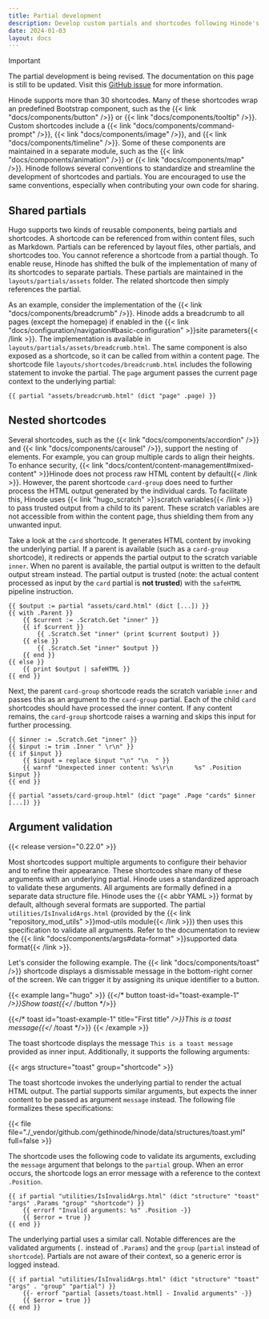 ```yaml
---
title: Partial development
description: Develop custom partials and shortcodes following Hinode's coding conventions.
date: 2024-01-03
layout: docs
---
```


> [!IMPORTANT]
> The partial development is being revised. The documentation on this page is still to be updated. Visit this [GitHub issue](https://github.com/gethinode/hinode/issues/1430#issuecomment-2988697852) for more information.

Hinode supports more than 30 shortcodes. Many of these shortcodes wrap an predefined Bootstrap component, such as the {{< link "docs/components/button" />}} or {{< link "docs/components/tooltip" />}}. Custom shortcodes include a {{< link "docs/components/command-prompt" />}}, {{< link "docs/components/image" />}}, and {{< link "docs/components/timeline" />}}. Some of these components are maintained in a separate module, such as the {{< link "docs/components/animation" />}} or {{< link "docs/components/map" />}}. Hinode follows several conventions to standardize and streamline the development of shortcodes and partials. You are encouraged to use the same conventions, especially when contributing your own code for sharing.

## Shared partials

Hugo supports two kinds of reusable components, being partials and shortcodes. A shortcode can be referenced from within content files, such as Markdown. Partials can be referenced by layout files, other partials, and shortcodes too. You cannot reference a shortcode from a partial though. To enable reuse, Hinode has shifted the bulk of the implementation of many of its shortcodes to separate partials. These partials are maintained in the `layouts/partials/assets` folder. The related shortcode then simply references the partial.

As an example, consider the implementation of the {{< link "docs/components/breadcrumb" />}}. Hinode adds a breadcrumb to all pages (except the homepage) if enabled in the {{< link "docs/configuration/navigation#basic-configuration" >}}site parameters{{< /link >}}. The implementation is available in `layouts/partials/assets/breadcrumb.html`. The same component is also exposed as a shortcode, so it can be called from within a content page. The shortcode file `layouts/shortcodes/breadcrumb.html` includes the following statement to invoke the partial. The `page` argument passes the current page context to the underlying partial:

```go-template
{{ partial "assets/breadcrumb.html" (dict "page" .page) }}
```

## Nested shortcodes

Several shortcodes, such as the {{< link "docs/components/accordion" />}} and {{< link "docs/components/carousel" />}}, support the nesting of elements. For example, you can group multiple cards to align their heights. To enhance security, {{< link "docs/content/content-management#mixed-content" >}}Hinode does not process raw HTML content by default{{< /link >}}. However, the parent shortcode `card-group` does need to further process the HTML output generated by the individual cards. To facilitate this, Hinode uses {{< link "hugo_scratch" >}}scratch variables{{< /link >}} to pass trusted output from a child to its parent. These scratch variables are not accessible from within the content page, thus shielding them from any unwanted input.

Take a look at the `card` shortcode. It generates HTML content by invoking the underlying partial. If a parent is available (such as a `card-group` shortcode), it redirects or appends the partial output to the scratch variable `inner`. When no parent is available, the partial output is written to the default output stream instead. The partial output is trusted (note: the actual content processed as input by the `card` partial is **not trusted**) with the `safeHTML` pipeline instruction.

```go-template
{{ $output := partial "assets/card.html" (dict [...]) }}
{{ with .Parent }}
    {{ $current := .Scratch.Get "inner" }}
    {{ if $current }}
        {{ .Scratch.Set "inner" (print $current $output) }}
    {{ else }}
        {{ .Scratch.Set "inner" $output }}
    {{ end }}
{{ else }}
    {{ print $output | safeHTML }}
{{ end }}
```

Next, the parent `card-group` shortcode reads the scratch variable `inner` and passes this as an argument to the `card-group` partial. Each of the child `card` shortcodes should have processed the inner content. If any content remains, the `card-group` shortcode raises a warning and skips this input for further processing.

```go-template
{{ $inner := .Scratch.Get "inner" }}
{{ $input := trim .Inner " \r\n" }}
{{ if $input }}
    {{ $input = replace $input "\n" "\n  " }}
    {{ warnf "Unexpected inner content: %s\r\n      %s" .Position $input }}
{{ end }}

{{ partial "assets/card-group.html" (dict "page" .Page "cards" $inner [...]) }}
```

## Argument validation

{{< release version="0.22.0" >}}

Most shortcodes support multiple arguments to configure their behavior and to refine their appearance. These shortcodes share many of these arguments with an underlying partial. Hinode uses a standardized approach to validate these arguments. All arguments are formally defined in a separate data structure file. Hinode uses the {{< abbr YAML >}} format by default, although several formats are supported. The partial `utilities/IsInvalidArgs.html` (provided by the {{< link "repository_mod_utils" >}}mod-utils module{{< /link >}}) then uses this specification to validate all arguments. Refer to the documentation to review the {{< link "docs/components/args#data-format" >}}supported data format{{< /link >}}.

Let's consider the following example. The {{< link "docs/components/toast" />}} shortcode displays a dismissable message in the bottom-right corner of the screen. We can trigger it by assigning its unique identifier to a button.

<!-- markdownlint-disable MD037 -->
{{< example lang="hugo" >}}
{{</* button toast-id="toast-example-1" */>}}Show toast{{</* /button */>}}

{{</* toast id="toast-example-1" title="First title" */>}}This is a toast message{{</* /toast */>}}
{{< /example >}}
<!-- markdownlint-enable MD037 -->

The toast shortcode displays the message `This is a toast message` provided as inner input. Additionally, it supports the following arguments:

{{< args structure="toast" group="shortcode" >}}

The toast shortcode invokes the underlying partial to render the actual HTML output. The partial supports similar arguments, but expects the inner content to be passed as argument `message` instead. The following file formalizes these specifications:

{{< file file="./_vendor/github.com/gethinode/hinode/data/structures/toast.yml" full=false >}}

The shortcode uses the following code to validate its arguments, excluding the `message` argument that belongs to the `partial` group. When an error occurs, the shortcode logs an error message with a reference to the context `.Position`.

```go-template
{{ if partial "utilities/IsInvalidArgs.html" (dict "structure" "toast" "args" .Params "group" "shortcode") }}
    {{ errorf "Invalid arguments: %s" .Position -}}
    {{ $error = true }}
{{ end }}
```

The underlying partial uses a similar call. Notable differences are the validated arguments (`.` instead of `.Params`) and the `group` (`partial` instead of `shortcode`). Partials are not aware of their context, so a generic error is logged instead.

```go-template
{{ if partial "utilities/IsInvalidArgs.html" (dict "structure" "toast" "args" . "group" "partial") }}
    {{- errorf "partial [assets/toast.html] - Invalid arguments" -}}
    {{ $error = true }}
{{ end }}
```
